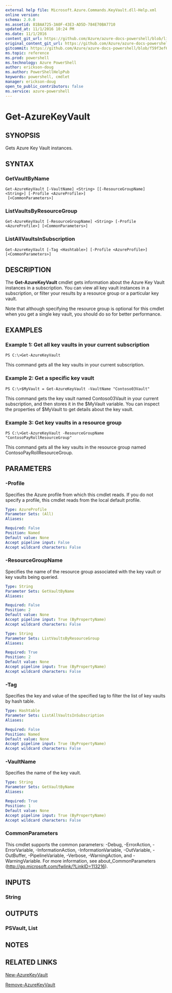 ```yaml
---
external help file: Microsoft.Azure.Commands.KeyVault.dll-Help.xml
online version: 
schema: 2.0.0
ms.assetid: 81BAA725-3A0F-43E3-AD5D-784E70BA7710
updated_at: 11/1/2016 10:24 PM
ms.date: 11/1/2016
content_git_url: https://github.com/Azure/azure-docs-powershell/blob/live/azureps-cmdlets-docs/ResourceManager/AzureRM.KeyVault/v0.9.8/Get-AzureKeyVault.md
original_content_git_url: https://github.com/Azure/azure-docs-powershell/blob/live/azureps-cmdlets-docs/ResourceManager/AzureRM.KeyVault/v0.9.8/Get-AzureKeyVault.md
gitcommit: https://github.com/Azure/azure-docs-powershell/blob/f59f3ef60bc592383812213e69fd77ba950759ed/azureps-cmdlets-docs/ResourceManager/AzureRM.KeyVault/v0.9.8/Get-AzureKeyVault.md
ms.topic: reference
ms.prod: powershell
ms.technology: Azure PowerShell
author: erickson-doug
ms.author: PowerShellHelpPub
keywords: powershell, cmdlet
manager: erickson-doug
open_to_public_contributors: false
ms.service: azure-powershell
---
```


# Get-AzureKeyVault

## SYNOPSIS
Gets Azure Key Vault instances.

## SYNTAX

### GetVaultByName
```
Get-AzureKeyVault [-VaultName] <String> [[-ResourceGroupName] <String>] [-Profile <AzureProfile>]
 [<CommonParameters>]
```

### ListVaultsByResourceGroup
```
Get-AzureKeyVault [-ResourceGroupName] <String> [-Profile <AzureProfile>] [<CommonParameters>]
```

### ListAllVaultsInSubscription
```
Get-AzureKeyVault [-Tag <Hashtable>] [-Profile <AzureProfile>] [<CommonParameters>]
```

## DESCRIPTION
The **Get-AzureKeyVault** cmdlet gets information about the Azure Key Vault instances in a subscription.
You can view all key vault instances in a subscription, or filter your results by a resource group or a particular key vault.

Note that although specifying the resource group is optional for this cmdlet when you get a single key vault, you should do so for better performance.

## EXAMPLES

### Example 1: Get all key vaults in your current subscription
```
PS C:\>Get-AzureKeyVault
```

This command gets all the key vaults in your current subscription.

### Example 2: Get a specific key vault
```
PS C:\>$MyVault = Get-AzureKeyVault -VaultName "Contoso03Vault"
```

This command gets the key vault named Contoso03Vault in your current subscription, and then stores it in the $MyVault variable.
You can inspect the properties of $MyVault to get details about the key vault.

### Example 3: Get key vaults in a resource group
```
PS C:\>Get-AzureKeyVault -ResourceGroupName "ContosoPayRollResourceGroup"
```

This command gets all the key vaults in the resource group named ContosoPayRollResourceGroup.

## PARAMETERS

### -Profile
Specifies the Azure profile from which this cmdlet reads.
If you do not specify a profile, this cmdlet reads from the local default profile.

```yaml
Type: AzureProfile
Parameter Sets: (All)
Aliases: 

Required: False
Position: Named
Default value: None
Accept pipeline input: False
Accept wildcard characters: False
```

### -ResourceGroupName
Specifies the name of the resource group associated with the key vault or key vaults being queried.

```yaml
Type: String
Parameter Sets: GetVaultByName
Aliases: 

Required: False
Position: 2
Default value: None
Accept pipeline input: True (ByPropertyName)
Accept wildcard characters: False
```

```yaml
Type: String
Parameter Sets: ListVaultsByResourceGroup
Aliases: 

Required: True
Position: 2
Default value: None
Accept pipeline input: True (ByPropertyName)
Accept wildcard characters: False
```

### -Tag
Specifies the key and value of the specified tag to filter the list of key vaults by hash table.

```yaml
Type: Hashtable
Parameter Sets: ListAllVaultsInSubscription
Aliases: 

Required: False
Position: Named
Default value: None
Accept pipeline input: True (ByPropertyName)
Accept wildcard characters: False
```

### -VaultName
Specifies the name of the key vault.

```yaml
Type: String
Parameter Sets: GetVaultByName
Aliases: 

Required: True
Position: 1
Default value: None
Accept pipeline input: True (ByPropertyName)
Accept wildcard characters: False
```

### CommonParameters
This cmdlet supports the common parameters: -Debug, -ErrorAction, -ErrorVariable, -InformationAction, -InformationVariable, -OutVariable, -OutBuffer, -PipelineVariable, -Verbose, -WarningAction, and -WarningVariable. For more information, see about_CommonParameters (http://go.microsoft.com/fwlink/?LinkID=113216).

## INPUTS

### String

## OUTPUTS

### PSVault, List<PSVaultIdentityItem>

## NOTES

## RELATED LINKS

[New-AzureKeyVault](xref:ResourceManager/AzureRM.KeyVault/v0.9.8/New-AzureKeyVault.md)

[Remove-AzureKeyVault](xref:ResourceManager/AzureRM.KeyVault/v0.9.8/Remove-AzureKeyVault.md)


